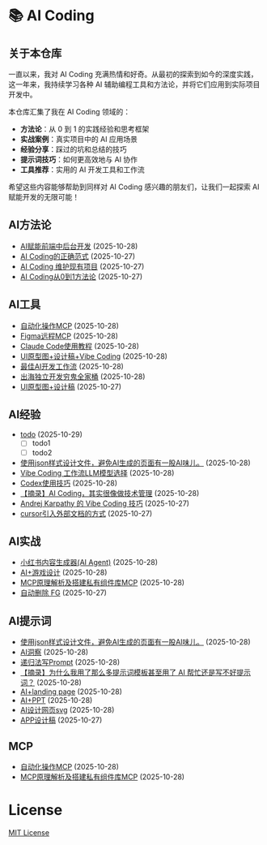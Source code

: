 # 📚 AI Coding

## 关于本仓库

一直以来，我对 AI Coding 充满热情和好奇。从最初的探索到如今的深度实践，这一年来，我持续学习各种 AI 辅助编程工具和方法论，并将它们应用到实际项目开发中。

本仓库汇集了我在 AI Coding 领域的：

- **方法论**：从 0 到 1 的实践经验和思考框架
- **实战案例**：真实项目中的 AI 应用场景
- **经验分享**：踩过的坑和总结的技巧
- **提示词技巧**：如何更高效地与 AI 协作
- **工具推荐**：实用的 AI 开发工具和工作流

希望这些内容能够帮助到同样对 AI Coding 感兴趣的朋友们，让我们一起探索 AI 赋能开发的无限可能！

<!-- ISSUES-LIST:START -->
<!-- 此列表由 GitHub Actions 自动生成，请勿手动修改 -->

## AI方法论

* [AI赋能前端中后台开发](https://github.com/Daotin/ai-coding/issues/11) (2025-10-28)
* [AI Coding的正确范式](https://github.com/Daotin/ai-coding/issues/8) (2025-10-27)
* [AI Coding 维护现有项目](https://github.com/Daotin/ai-coding/issues/5) (2025-10-27)
* [AI Coding从0到1方法论](https://github.com/Daotin/ai-coding/issues/2) (2025-10-27)

## AI工具

* [自动化操作MCP](https://github.com/Daotin/ai-coding/issues/20) (2025-10-28)
* [Figma远程MCP](https://github.com/Daotin/ai-coding/issues/19) (2025-10-28)
* [Claude Code使用教程](https://github.com/Daotin/ai-coding/issues/18) (2025-10-28)
* [UI原型图+设计稿+Vibe Coding](https://github.com/Daotin/ai-coding/issues/17) (2025-10-28)
* [最佳AI开发工作流](https://github.com/Daotin/ai-coding/issues/16) (2025-10-28)
* [出海独立开发穷鬼全家桶](https://github.com/Daotin/ai-coding/issues/15) (2025-10-28)
* [UI原型图+设计稿](https://github.com/Daotin/ai-coding/issues/4) (2025-10-27)

## AI经验

* [todo](https://github.com/Daotin/ai-coding/issues/36) (2025-10-29)
  - [ ] todo1
  - [ ] todo2
* [使用json样式设计文件，避免AI生成的页面有一股AI味儿。](https://github.com/Daotin/ai-coding/issues/28) (2025-10-28)
* [Vibe Coding 工作流LLM模型选择](https://github.com/Daotin/ai-coding/issues/27) (2025-10-28)
* [Codex使用技巧](https://github.com/Daotin/ai-coding/issues/26) (2025-10-28)
* [【摘录】AI Coding，其实很像做技术管理](https://github.com/Daotin/ai-coding/issues/9) (2025-10-28)
* [Andrej Karpathy 的 Vibe Coding 技巧](https://github.com/Daotin/ai-coding/issues/7) (2025-10-27)
* [cursor引入外部文档的方式](https://github.com/Daotin/ai-coding/issues/6) (2025-10-27)

## AI实战

* [小红书内容生成器(AI Agent)](https://github.com/Daotin/ai-coding/issues/14) (2025-10-28)
* [AI+游戏设计](https://github.com/Daotin/ai-coding/issues/13) (2025-10-28)
* [MCP原理解析及搭建私有组件库MCP](https://github.com/Daotin/ai-coding/issues/10) (2025-10-28)
* [自动删除 FG](https://github.com/Daotin/ai-coding/issues/1) (2025-10-27)

## AI提示词

* [使用json样式设计文件，避免AI生成的页面有一股AI味儿。](https://github.com/Daotin/ai-coding/issues/28) (2025-10-28)
* [AI洞察](https://github.com/Daotin/ai-coding/issues/25) (2025-10-28)
* [递归法写Prompt](https://github.com/Daotin/ai-coding/issues/24) (2025-10-28)
* [【摘录】为什么我用了那么多提示词模板甚至用了 AI 帮忙还是写不好提示词？](https://github.com/Daotin/ai-coding/issues/23) (2025-10-28)
* [AI+landing page](https://github.com/Daotin/ai-coding/issues/22) (2025-10-28)
* [AI+PPT](https://github.com/Daotin/ai-coding/issues/21) (2025-10-28)
* [AI设计网页svg](https://github.com/Daotin/ai-coding/issues/12) (2025-10-28)
* [APP设计稿](https://github.com/Daotin/ai-coding/issues/3) (2025-10-27)

## MCP

* [自动化操作MCP](https://github.com/Daotin/ai-coding/issues/20) (2025-10-28)
* [MCP原理解析及搭建私有组件库MCP](https://github.com/Daotin/ai-coding/issues/10) (2025-10-28)
<!-- ISSUES-LIST:END -->

# License

[MIT License](./LICENSE)
